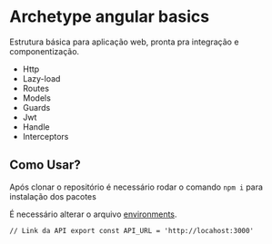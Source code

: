 # Archetype angular basics
Estrutura básica para aplicação web, pronta pra integração e componentização.

* Http
* Lazy-load 
* Routes 
* Models 
* Guards
* Jwt 
* Handle 
* Interceptors

## Como Usar?

Após clonar o repositório é necessário rodar o comando `npm i` para instalação dos pacotes

É necessário alterar o arquivo [environments](src/environments/environment.ts). 

`// Link da API
  export const API_URL = 'http://locahost:3000'
`
